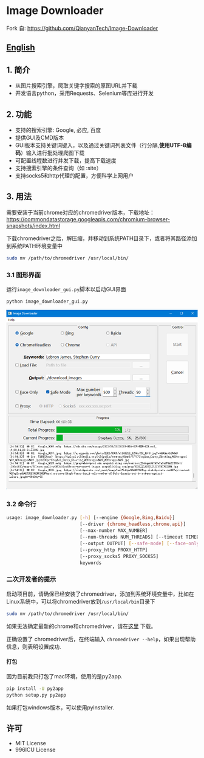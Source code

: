 # Image Downloader
Fork 自: https://github.com/QianyanTech/Image-Downloader

## [English](https://github.com/MuLoo/download-images-python/blob/master/README_en.md)

## 1. 简介

+ 从图片搜索引擎，爬取关键字搜索的原图URL并下载
+ 开发语言python，采用Requests、Selenium等库进行开发

## 2. 功能

+ 支持的搜索引擎: Google, 必应, 百度
+ 提供GUI及CMD版本
+ GUI版本支持关键词键入，以及通过关键词列表文件（行分隔,**使用UTF-8编码**）输入进行批处理爬图下载
+ 可配置线程数进行并发下载，提高下载速度
+ 支持搜索引擎的条件查询（如 :site）
+ 支持socks5和http代理的配置，方便科学上网用户

## 3. 用法

需要安装于当前chrome对应的chromedriver版本，下载地址：https://commondatastorage.googleapis.com/chromium-browser-snapshots/index.html

下载chromedriver之后，解压缩，并移动到系统PATH目录下，或者将其路径添加到系统PATH环境变量中

```bash
sudo mv /path/to/chromedriver /usr/local/bin/
```


### 3.1 图形界面

运行`image_downloader_gui.py`脚本以启动GUI界面

```bash
python image_downloader_gui.py
```

![GUI](/GUI.png)

### 3.2 命令行

```bash
usage: image_downloader.py [-h] [--engine {Google,Bing,Baidu}]
                           [--driver {chrome_headless,chrome,api}]
                           [--max-number MAX_NUMBER]
                           [--num-threads NUM_THREADS] [--timeout TIMEOUT]
                           [--output OUTPUT] [--safe-mode] [--face-only]
                           [--proxy_http PROXY_HTTP]
                           [--proxy_socks5 PROXY_SOCKS5]
                           keywords
```


### 二次开发者的提示

启动项目前，请确保已经安装了chromedriver，添加到系统环境变量中，比如在Linux系统中，可以将chromedriver放到`/usr/local/bin`目录下

```bash
sudo mv /path/to/chromedriver /usr/local/bin/
```

如果无法确定最新的chrome和chromedriver，请在[这里](https://googlechromelabs.github.io/chrome-for-testing/#stable) 下载。

正确设置了 chromedriver后，在终端输入 `chromedriver --help`，如果出现帮助信息，则表明设置成功.


#### 打包
因为目前我只打包了mac环境，使用的是py2app.

  ```bash
  pip install -U py2app
  python setup.py py2app
  ```

  如果打包windows版本，可以使用pyinstaller.


## 许可

+ MIT License
+ 996ICU License
